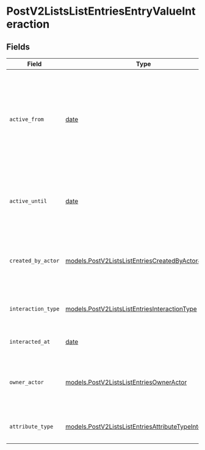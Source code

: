 # PostV2ListsListEntriesEntryValueInteraction


## Fields

| Field                                                                                                                       | Type                                                                                                                        | Required                                                                                                                    | Description                                                                                                                 | Example                                                                                                                     |
| --------------------------------------------------------------------------------------------------------------------------- | --------------------------------------------------------------------------------------------------------------------------- | --------------------------------------------------------------------------------------------------------------------------- | --------------------------------------------------------------------------------------------------------------------------- | --------------------------------------------------------------------------------------------------------------------------- |
| `active_from`                                                                                                               | [date](https://docs.python.org/3/library/datetime.html#date-objects)                                                        | :heavy_check_mark:                                                                                                          | The point in time at which this value was made "active". `active_from` can be considered roughly analogous to `created_at`. | 2023-01-01T15:00:00.000000000Z                                                                                              |
| `active_until`                                                                                                              | [date](https://docs.python.org/3/library/datetime.html#date-objects)                                                        | :heavy_check_mark:                                                                                                          | The point in time at which this value was deactivated. If `null`, the value is active.                                      | 2023-01-01T15:00:00.000000000Z                                                                                              |
| `created_by_actor`                                                                                                          | [models.PostV2ListsListEntriesCreatedByActor8](../models/postv2listslistentriescreatedbyactor8.md)                          | :heavy_check_mark:                                                                                                          | The actor that created this value.                                                                                          | {<br/>"type": "workspace-member",<br/>"id": "50cf242c-7fa3-4cad-87d0-75b1af71c57b"<br/>}                                    |
| `interaction_type`                                                                                                          | [models.PostV2ListsListEntriesInteractionType](../models/postv2listslistentriesinteractiontype.md)                          | :heavy_check_mark:                                                                                                          | The type of interaction e.g. calendar or email.                                                                             | email                                                                                                                       |
| `interacted_at`                                                                                                             | [date](https://docs.python.org/3/library/datetime.html#date-objects)                                                        | :heavy_check_mark:                                                                                                          | When the interaction occurred.                                                                                              | 2023-01-01T15:00:00.000000000Z                                                                                              |
| `owner_actor`                                                                                                               | [models.PostV2ListsListEntriesOwnerActor](../models/postv2listslistentriesowneractor.md)                                    | :heavy_check_mark:                                                                                                          | The actor that created this value.                                                                                          | {<br/>"type": "workspace-member",<br/>"id": "50cf242c-7fa3-4cad-87d0-75b1af71c57b"<br/>}                                    |
| `attribute_type`                                                                                                            | [models.PostV2ListsListEntriesAttributeTypeInteraction](../models/postv2listslistentriesattributetypeinteraction.md)        | :heavy_check_mark:                                                                                                          | The attribute type of the value.                                                                                            | interaction                                                                                                                 |